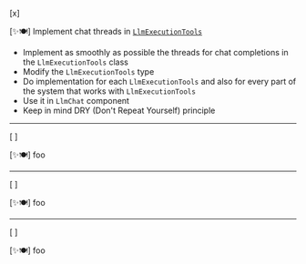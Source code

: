 [x]

[✨🍽] Implement chat threads in [`LlmExecutionTools`](/src/execution/LlmExecutionTools.ts)

-   Implement as smoothly as possible the threads for chat completions in the `LlmExecutionTools` class
-   Modify the `LlmExecutionTools` type
-   Do implementation for each `LlmExecutionTools` and also for every part of the system that works with `LlmExecutionTools`
-   Use it in `LlmChat` component
-   Keep in mind DRY (Don't Repeat Yourself) principle

---

[ ]

[✨🍽] foo

---

[ ]

[✨🍽] foo

---

[ ]

[✨🍽] foo

